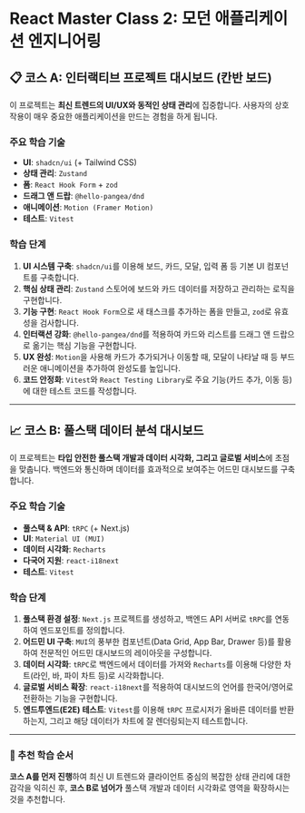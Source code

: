 # React Master Class 2: 모던 애플리케이션 엔지니어링

## 📋 코스 A: 인터랙티브 프로젝트 대시보드 (칸반 보드)

이 프로젝트는 **최신 트렌드의 UI/UX와 동적인 상태 관리**에 집중합니다. 사용자의 상호작용이 매우 중요한 애플리케이션을 만드는 경험을 하게 됩니다.

### 주요 학습 기술

- **UI**: `shadcn/ui` (+ Tailwind CSS)
- **상태 관리**: `Zustand`
- **폼**: `React Hook Form` + `zod`
- **드래그 앤 드랍**: `@hello-pangea/dnd`
- **애니메이션**: `Motion (Framer Motion)`
- **테스트**: `Vitest`

### 학습 단계

1.  **UI 시스템 구축**: `shadcn/ui`를 이용해 보드, 카드, 모달, 입력 폼 등 기본 UI 컴포넌트를 구축합니다.
2.  **핵심 상태 관리**: `Zustand` 스토어에 보드와 카드 데이터를 저장하고 관리하는 로직을 구현합니다.
3.  **기능 구현**: `React Hook Form`으로 새 태스크를 추가하는 폼을 만들고, `zod`로 유효성을 검사합니다.
4.  **인터랙션 강화**: `@hello-pangea/dnd`를 적용하여 카드와 리스트를 드래그 앤 드랍으로 옮기는 핵심 기능을 구현합니다.
5.  **UX 완성**: `Motion`을 사용해 카드가 추가되거나 이동할 때, 모달이 나타날 때 등 부드러운 애니메이션을 추가하여 완성도를 높입니다.
6.  **코드 안정화**: `Vitest`와 `React Testing Library`로 주요 기능(카드 추가, 이동 등)에 대한 테스트 코드를 작성합니다.

---

## 📈 코스 B: 풀스택 데이터 분석 대시보드

이 프로젝트는 **타입 안전한 풀스택 개발과 데이터 시각화, 그리고 글로벌 서비스**에 초점을 맞춥니다. 백엔드와 통신하며 데이터를 효과적으로 보여주는 어드민 대시보드를 구축합니다.

### 주요 학습 기술

- **풀스택 & API**: `tRPC` (+ Next.js)
- **UI**: `Material UI (MUI)`
- **데이터 시각화**: `Recharts`
- **다국어 지원**: `react-i18next`
- **테스트**: `Vitest`

### 학습 단계

1.  **풀스택 환경 설정**: `Next.js` 프로젝트를 생성하고, 백엔드 API 서버로 `tRPC`를 연동하여 엔드포인트를 정의합니다.
2.  **어드민 UI 구축**: `MUI`의 풍부한 컴포넌트(Data Grid, App Bar, Drawer 등)를 활용하여 전문적인 어드민 대시보드의 레이아웃을 구성합니다.
3.  **데이터 시각화**: `tRPC`로 백엔드에서 데이터를 가져와 `Recharts`를 이용해 다양한 차트(라인, 바, 파이 차트 등)로 시각화합니다.
4.  **글로벌 서비스 확장**: `react-i18next`를 적용하여 대시보드의 언어를 한국어/영어로 전환하는 기능을 구현합니다.
5.  **엔드투엔드(E2E) 테스트**: `Vitest`를 이용해 `tRPC` 프로시저가 올바른 데이터를 반환하는지, 그리고 해당 데이터가 차트에 잘 렌더링되는지 테스트합니다.

---

### 🚀 추천 학습 순서

**코스 A를 먼저 진행**하여 최신 UI 트렌드와 클라이언트 중심의 복잡한 상태 관리에 대한 감각을 익히신 후, **코스 B로 넘어가** 풀스택 개발과 데이터 시각화로 영역을 확장하시는 것을 추천합니다.
